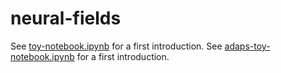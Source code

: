 # neural-fields
 See [toy-notebook.ipynb](https://github.com/ronja-roevardotter/neural-fields/blob/2850149c0f944d0f68935adccf7327a4ac0d38f5/toy-notebook.ipynb) for a first introduction.
 See [adaps-toy-notebook.ipynb](https://github.com/ronja-roevardotter/neural-fields/blob/main/adaps-toy-notebook.ipynb) for a first introduction.
